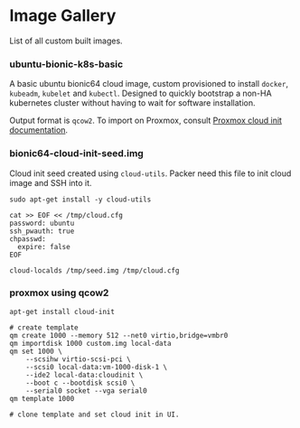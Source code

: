 # Image Gallery

List of all custom built images.

### ubuntu-bionic-k8s-basic

A basic ubuntu bionic64 cloud image, custom provisioned to install `docker`, `kubeadm`, `kubelet` and `kubectl`. Designed to quickly bootstrap a non-HA kubernetes cluster without having to wait for software installation.

Output format is `qcow2`. To import on Proxmox, consult [Proxmox cloud init documentation](https://pve.proxmox.com/wiki/Cloud-Init_Support).

### bionic64-cloud-init-seed.img

Cloud init seed created using `cloud-utils`. Packer need this file to init cloud image and SSH into it.

```
sudo apt-get install -y cloud-utils

cat >> EOF << /tmp/cloud.cfg
password: ubuntu
ssh_pwauth: true
chpasswd:
  expire: false
EOF

cloud-localds /tmp/seed.img /tmp/cloud.cfg
```

### proxmox using qcow2

```
apt-get install cloud-init

# create template
qm create 1000 --memory 512 --net0 virtio,bridge=vmbr0
qm importdisk 1000 custom.img local-data
qm set 1000 \
	--scsihw virtio-scsi-pci \
	--scsi0 local-data:vm-1000-disk-1 \
	--ide2 local-data:cloudinit \
	--boot c --bootdisk scsi0 \
	--serial0 socket --vga serial0
qm template 1000

# clone template and set cloud init in UI.
```
